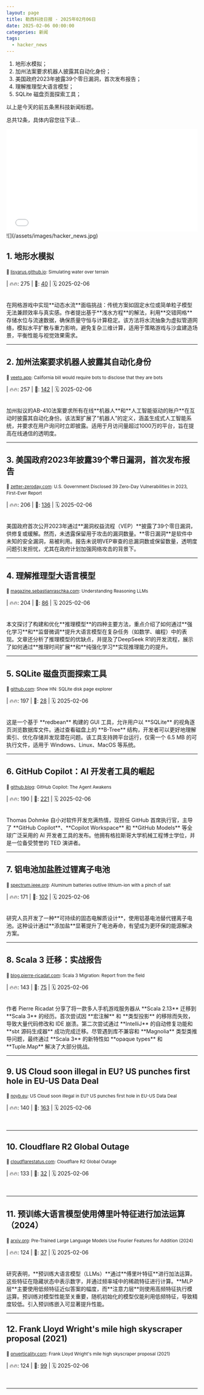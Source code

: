 ```yaml
---
layout: page
title: 勒西科技日报 - 2025年02月06日
date: 2025-02-06 00:00:00
categories: 新闻
tags:
  - hacker_news
---
```



1. 地形水模拟；
1. 加州法案要求机器人披露其自动化身份；
1. 美国政府2023年披露39个零日漏洞，首次发布报告；
1. 理解推理型大语言模型；
1. SQLite 磁盘页面探索工具；

以上是今天的前五条黑科技新闻标题。

总共12条，具体内容您往下读...


<iframe src="/signup.html" width="100%" height="270" frameborder="0"></iframe>
![](/assets/images/hacker_news.jpg)


## <a name="1"></a>1. 地形水模拟 
<small>🔗 [lisyarus.github.io](https://lisyarus.github.io/blog/posts/simulating-water-over-terrain.html): Simulating water over terrain</small>


| 🔥🔥: 275 \| 💬: [40](https://news.ycombinator.com/item?id=42962508) \| 🗓️ 2025-02-06


<br />
在网格游戏中实现**动态水流**面临挑战：传统方案如固定水位或简单粒子模型无法兼顾效率与真实感。作者提出基于**浅水方程**的解法，利用**交错网格**存储水位与流速数据，确保质量守恒与计算稳定。该方法将水流抽象为虚拟管道网络，模拟水平扩散与重力影响，避免复杂三维计算，适用于策略游戏与沙盒建造场景，平衡性能与视觉效果需求。

---

## <a name="2"></a>2. 加州法案要求机器人披露其自动化身份 
<small>🔗 [veeto.app](https://www.veeto.app/bill/1955756): California bill would require bots to disclose that they are bots</small>


| 🔥🔥: 257 \| 💬: [142](https://news.ycombinator.com/item?id=42968347) \| 🗓️ 2025-02-06


<br />
加州拟议的AB-410法案要求所有在线**机器人**和**人工智能驱动的账户**在互动时披露其自动化身份。该法案扩展了“机器人”的定义，涵盖生成式人工智能系统，并要求在用户询问时立即披露。适用于月访问量超过1000万的平台，旨在提高在线通信的透明度。

---

## <a name="3"></a>3. 美国政府2023年披露39个零日漏洞，首次发布报告 
<small>🔗 [zetter-zeroday.com](https://www.zetter-zeroday.com/u-s-government-disclosed-39-zero-day-vulnerabilities-in-2023-per-first-ever-report/): U.S. Government Disclosed 39 Zero-Day Vulnerabilities in 2023, First-Ever Report</small>


| 🔥🔥: 206 \| 💬: [136](https://news.ycombinator.com/item?id=42962702) \| 🗓️ 2025-02-06


<br />
美国政府首次公开2023年通过**漏洞权益流程（VEP）**披露了39个零日漏洞，供修复或缓解。然而，未透露保留用于攻击的漏洞数量。**零日漏洞**是软件中未知的安全漏洞，易被利用。报告未说明VEP审查的总漏洞数或保留数量，透明度问题引发担忧，尤其在政府计划加强网络攻击的背景下。

---

## <a name="4"></a>4. 理解推理型大语言模型 
<small>🔗 [magazine.sebastianraschka.com](https://magazine.sebastianraschka.com/p/understanding-reasoning-llms): Understanding Reasoning LLMs</small>


| 🔥🔥: 204 \| 💬: [86](https://news.ycombinator.com/item?id=42966720) \| 🗓️ 2025-02-06


<br />
本文探讨了构建和优化**推理模型**的四种主要方法，重点介绍了如何通过**强化学习**和**监督微调**提升大语言模型在复杂任务（如数学、编程）中的表现。文章还分析了推理模型的优缺点，并提及了DeepSeek R1的开发流程，展示了如何通过**推理时间扩展**和**纯强化学习**实现推理能力的提升。

---

## <a name="5"></a>5. SQLite 磁盘页面探索工具 
<small>🔗 [github.com](https://github.com/QuadrupleA/sqlite-page-explorer): Show HN: SQLite disk page explorer</small>


| 🔥🔥: 197 \| 💬: [28](https://news.ycombinator.com/item?id=42965198) \| 🗓️ 2025-02-06


<br />
这是一个基于 **redbean** 构建的 GUI 工具，允许用户以 **SQLite** 的视角逐页浏览数据库文件。通过查看磁盘上的 **B-Tree** 结构，开发者可以更好地理解索引、优化存储并发现潜在问题。该工具支持跨平台运行，仅需一个 6.5 MB 的可执行文件，适用于 Windows、Linux、MacOS 等系统。

---

## <a name="6"></a>6. GitHub Copilot：AI 开发者工具的崛起 
<small>🔗 [github.blog](https://github.blog/news-insights/product-news/github-copilot-the-agent-awakens/): GitHub Copilot: The Agent Awakens</small>


| 🔥🔥: 190 \| 💬: [221](https://news.ycombinator.com/item?id=42964327) \| 🗓️ 2025-02-06


<br />
Thomas Dohmke 自小对软件开发充满热情，现担任 GitHub 首席执行官，主导了 **GitHub Copilot**、**Copilot Workspace** 和 **GitHub Models** 等全球广泛采用的 AI 开发者工具的发布。他拥有格拉斯哥大学机械工程博士学位，并是一位备受赞誉的 TED 演讲者。

---

## <a name="7"></a>7. 铝电池加盐胜过锂离子电池 
<small>🔗 [spectrum.ieee.org](https://spectrum.ieee.org/aluminum-battery): Aluminum batteries outlive lithium-ion with a pinch of salt</small>


| 🔥🔥: 171 \| 💬: [102](https://news.ycombinator.com/item?id=42960907) \| 🗓️ 2025-02-06


<br />
研究人员开发了一种**可持续的固态电解质设计**，使用铝基电池替代锂离子电池。这种设计通过**添加盐**显著提升了电池寿命，有望成为更环保的能源解决方案。

---

## <a name="8"></a>8. Scala 3 迁移：实战报告 
<small>🔗 [blog.pierre-ricadat.com](https://blog.pierre-ricadat.com/scala-3-migration-report-from-the-field): Scala 3 Migration: Report from the field</small>


| 🔥🔥: 143 \| 💬: [75](https://news.ycombinator.com/item?id=42964773) \| 🗓️ 2025-02-06


<br />
作者 Pierre Ricadat 分享了将一款多人手机游戏服务器从 **Scala 2.13** 迁移到 **Scala 3** 的经历。首次尝试因 **宏注解** 和 **类型投影** 的移除而失败，导致大量代码修改和 IDE 崩溃。第二次尝试通过 **IntelliJ** 的自动修复功能和 **sbt 源码生成器** 成功完成迁移。尽管遇到库不兼容和 **Magnolia** 类型类推导问题，最终通过 **Scala 3** 的新特性如 **opaque types** 和 **Tuple.Map** 解决了大部分挑战。

---

## <a name="9"></a>9. US Cloud soon illegal in EU? US punches first hole in EU-US Data Deal 
<small>🔗 [noyb.eu](https://noyb.eu/en/us-cloud-soon-illegal-trump-punches-first-hole-eu-us-data-deal): US Cloud soon illegal in EU? US punches first hole in EU-US Data Deal</small>


| 🔥🔥: 140 \| 💬: [163](https://news.ycombinator.com/item?id=42960788) \| 🗓️ 2025-02-06


<br />


---

## <a name="10"></a>10. Cloudflare R2 Global Outage 
<small>🔗 [cloudflarestatus.com](https://www.cloudflarestatus.com): Cloudflare R2 Global Outage</small>


| 🔥🔥: 133 \| 💬: [32](https://news.ycombinator.com/item?id=42960291) \| 🗓️ 2025-02-06


<br />


---

## <a name="11"></a>11. 预训练大语言模型使用傅里叶特征进行加法运算（2024） 
<small>🔗 [arxiv.org](https://arxiv.org/abs/2406.03445): Pre-Trained Large Language Models Use Fourier Features for Addition (2024)</small>


| 🔥🔥: 124 \| 💬: [37](https://news.ycombinator.com/item?id=42960989) \| 🗓️ 2025-02-06


<br />
研究表明，**预训练大语言模型（LLMs）**通过**傅里叶特征**进行加法运算。这些特征在隐藏状态中表示数字，并通过频率域中的稀疏特征进行计算。**MLP层**主要使用低频特征近似答案的幅度，而**注意力层**则使用高频特征执行模运算。预训练对模型性能至关重要，随机初始化的模型仅能利用低频特征，导致精度较低。引入预训练嵌入可显著提升性能。

---

## <a name="12"></a>12. Frank Lloyd Wright's mile high skyscraper proposal (2021) 
<small>🔗 [onverticality.com](https://www.onverticality.com/blog/frank-lloyd-wright-mile-high-skyscraper): Frank Lloyd Wright's mile high skyscraper proposal (2021)</small>


| 🔥🔥: 124 \| 💬: [99](https://news.ycombinator.com/item?id=42967226) \| 🗓️ 2025-02-06


<br />


---
